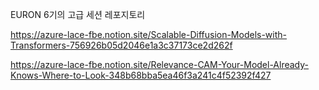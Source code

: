 EURON 6기의 고급 세션 레포지토리

https://azure-lace-fbe.notion.site/Scalable-Diffusion-Models-with-Transformers-756926b05d2046e1a3c37173ce2d262f 

https://azure-lace-fbe.notion.site/Relevance-CAM-Your-Model-Already-Knows-Where-to-Look-348b68bba5ea46f3a241c4f52392f427
